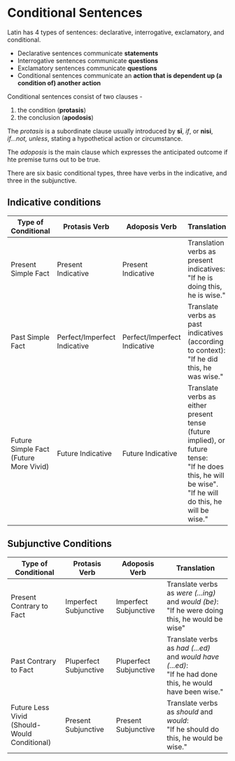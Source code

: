 # Conditional Sentences

Latin has 4 types of sentences: declarative, interrogative, exclamatory, and conditional.

- Declarative sentences communicate **statements**
- Interrogative sentences communicate **questions**
- Exclamatory sentences communicate **questions**
- Conditional sentences communicate an **action that is dependent up (a condition of) another action**

Conditional sentences consist of two clauses -

1. the condition (**protasis**)
1. the conclusion (**apodosis**)

The _protasis_ is a subordinate clause usually introduced by **sī**, _if_, or **nisi**, _if...not, unless_, stating a hypothetical action or circumstance.

The _adoposis_ is the main clause which expresses the anticipated outcome if hte premise turns out to be true.

There are six basic conditional types, three have verbs in the indicative, and three in the subjunctive.

## Indicative conditions

| Type of Conditional | Protasis Verb | Adoposis Verb | Translation |
| --- | --- | --- | --- |
| Present Simple Fact | Present Indicative | Present Indicative | Translation verbs as present indicatives: <br /> "If he is doing this, he is wise." |
| Past Simple Fact | Perfect/Imperfect Indicative | Perfect/Imperfect Indicative | Translate verbs as past indicatives (according to context): <br /> "If he did this, he was wise." |
| Future Simple Fact <br /> (Future More Vivid) | Future Indicative | Future Indicative | Translate verbs as either present tense (future implied), or future tense: <br /> "If he does this, he will be wise". <br /> "If he will do this, he will be wise." |

## Subjunctive Conditions

| Type of Conditional | Protasis Verb | Adoposis Verb | Translation |
| --- | --- | --- | --- |
| Present Contrary to Fact | Imperfect Subjunctive | Imperfect Subjunctive | Translate verbs as _were (...ing)_ and _would (be)_: <br /> "If he were doing this, he would be wise" |
| Past Contrary to Fact | Pluperfect Subjunctive | Pluperfect Subjunctive | Translate verbs as _had (...ed)_ and _would have (...ed)_: </br> "If he had done this, he would have been wise." |
| Future Less Vivid <br /> (Should-Would Conditional) | Present Subjunctive | Present Subjunctive | Translate verbs as _should_ and _would_: <br /> "If he should do this, he would be wise." |
